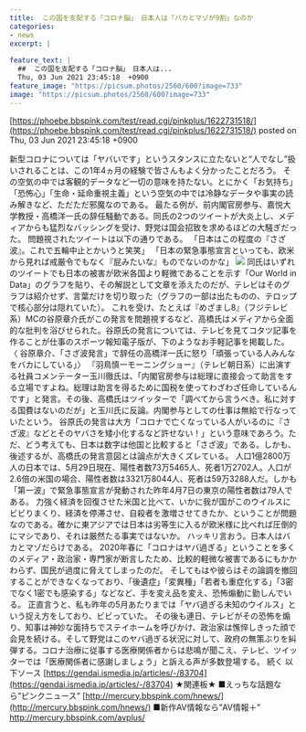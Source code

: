 ```yaml
---
title:  この国を支配する「コロナ脳」　日本人は「バカとマゾが9割」なのか 	
categories:
- news
excerpt: |
  
feature_text: |
  ##  この国を支配する「コロナ脳」　日本人は...
  Thu, 03 Jun 2021 23:45:18  +0900
feature_image: "https://picsum.photos/2560/600?image=733"
image: "https://picsum.photos/2560/600?image=733"
---
```


[https://phoebe.bbspink.com/test/read.cgi/pinkplus/1622731518/](https://phoebe.bbspink.com/test/read.cgi/pinkplus/1622731518/)
posted on Thu, 03 Jun 2021 23:45:18  +0900

<!--more-->

新型コロナについては「ヤバいです」というスタンスに立たないと“人でなし”扱いされることは、この1年4ヵ月の経験で皆さんもよく分かったことだろう。 その空気の中では客観的データなど一切の意味を持たない。とにかく「お気持ち」「恐怖心」「生命・延命重視主義」という空気の中では冷静なデータや事実の読み解きなど、ただただ邪魔なのである。 最たる例が、前内閣官房参与、嘉悦大学教授・高橋洋一氏の辞任騒動である。同氏の2つのツイートが大炎上し、メディアからも猛烈なバッシングを受け、野党は国会招致を求めるほどの大騒ぎだった。 問題視されたツイートは以下の通りである。 「日本はこの程度の『さざ波』。これで五輪中止とかいうと笑笑」 「日本の緊急事態宣言といっても、欧米から見れば戒厳令でもなく『屁みたいな』ものでないのかな」 ![](https://gendai.ismcdn.jp/mwimgs/e/2/640m/img_e251e4f90af93001d907b9c8229216d9131145.jpg) 同氏はいずれのツイートでも日本の被害が欧米各国より軽微であることを示す「Our World in Data」のグラフを貼り、その解説として文章を添えたのだが、テレビはそのグラフは紹介せず、言葉だけを切り取った（グラフの一部は出たものの、テロップで核心部分は隠れていた）。 これを受け、たとえば『めざまし8』（フジテレビ系）MCの谷原章介氏がこの発言を問題視するなど、高橋氏はメディアから全面的な批判を浴びせられた。谷原氏の発言については、テレビを見てコタツ記事を作ることが仕事のスポーツ報知電子版が、下のようなお手軽記事を掲載した。 〈 谷原章介、「さざ波発言」で辞任の高橋洋一氏に怒り「頑張っている人みんなをバカにしている」〉 『羽鳥慎一モーニングショー』（テレビ朝日系）に出演する社員コメンテーター玉川徹氏は、「内閣官房参与は総理に直接会って助言をする立場ですよね。総理は助言を得るために国税を使ってわざわざ任命しているんです」と発言。その後、高橋氏はツイッターで「調べてから言うべき。私に対する国費はないのだが」と玉川氏に反論。内閣参与としての仕事は無給で行なっていたという。 谷原氏の発言は大方「コロナで亡くなっている人がいるのに『さざ波』などとそのヤバさを矮小化するなど許せない！」という意味であろう。ただ、どう考えても、日本は数字は他国と比較すると「さざ波」である。しかも、後述するが、高橋氏の発言意図とは論点が大きくズレている。 人口1億2800万人の日本では、5月29日現在、陽性者数73万5465人、死者1万2702人。人口が2.6倍の米国の場合、陽性者数は3321万8044人、死者は59万3288人だ。しかも「第一波」で緊急事態宣言が発動された昨年4月7日の東京の陽性者数は79人である。 力強く経済を回復させた米国と比べて、いかに我が国がこのウイルスにビビりまくり、経済を停滞させ、自殺者を激増させてきたか、ということが問題なのである。確かに東アジアでは日本は劣等生に入るが欧米様に比べれば圧倒的にマシであり、それは厳然たる事実ではないか。 ハッキリ言おう。日本人はバカとマゾだらけである。 2020年春に「コロナはヤバ過ぎる」ということを多くのメディア・政治家・専門家が断言したため、比較的軽微な被害であるにもかかわらず、国民が過度に脅えてしまったのだ。 そしてもはや彼らはその論調を撤回することができなくなっており、「後遺症」「変異種」「若者も重症化する」「3密でなく1密でも感染する」などなど、手を変え品を変え、恐怖煽動に勤しんでいる。 正直言うと、私も昨年の5月あたりまでは「ヤバ過ぎる未知のウイルス」という捉え方をしており、ビビっていた。 その後も連日、テレビがその恐怖を煽り、知事は神妙な面持ちでステイホームを呼びかけ、政治家は憔悴しきった顔で会見を続ける。そして野党はこのヤバ過ぎる状況に対して、政府の無策ぶりを糾弾する。コロナ治療に従事する医療関係者からは悲鳴が聞こえ、テレビ、ツイッターでは「医療関係者に感謝しましょう」と訴える声が多数登場する。 続く 以下ソース [https://gendai.ismedia.jp/articles/-/83704](https://gendai.ismedia.jp/articles/-/83704) ★関連板★ ■えっちな話題なら”ピンクニュース” [http://mercury.bbspink.com/hnews/](http://mercury.bbspink.com/hnews/) ■新作AV情報なら”AV情報＋” http://mercury.bbspink.com/avplus/
